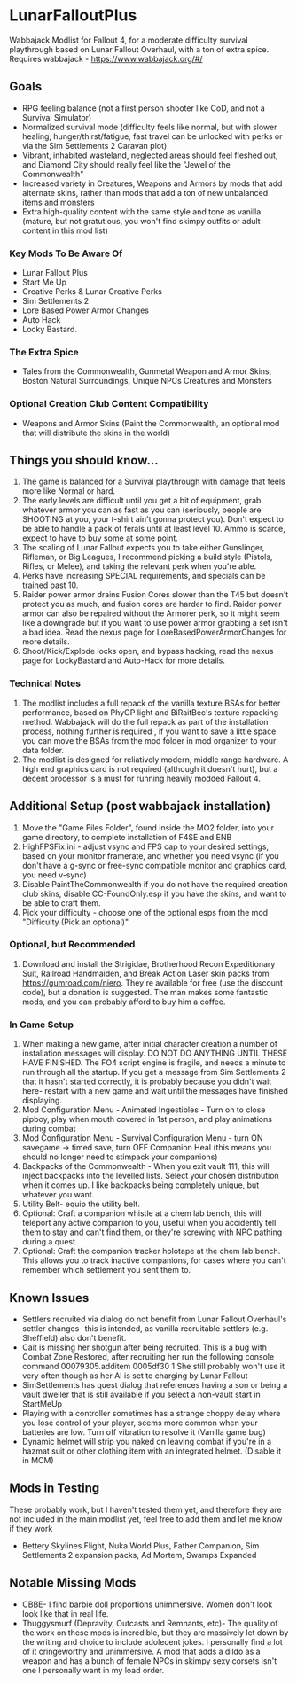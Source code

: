 # LunarFalloutPlus
Wabbajack Modlist for Fallout 4, for a moderate difficulty survival playthrough based on Lunar Fallout Overhaul, with a ton of extra spice.
Requires wabbajack - https://www.wabbajack.org/#/

## Goals
- RPG feeling balance (not a first person shooter like CoD, and not a Survival Simulator)
- Normalized survival mode (difficulty feels like normal, but with slower healing, hunger/thirst/fatigue, fast travel can be unlocked with perks or via the Sim Settlements 2 Caravan plot)
- Vibrant, inhabited wasteland, neglected areas should feel fleshed out, and Diamond City should really feel like the "Jewel of the Commonwealth"
- Increased variety in Creatures, Weapons and Armors by mods that add alternate skins, rather than mods that add a ton of new unbalanced items and monsters
- Extra high-quality content with the same style and tone as vanilla (mature, but not gratutious, you won't find skimpy outfits or adult content in this mod list)

### Key Mods To Be Aware Of 
- Lunar Fallout Plus
- Start Me Up
- Creative Perks & Lunar Creative Perks
- Sim Settlements 2
- Lore Based Power Armor Changes
- Auto Hack
- Locky Bastard.

### The Extra Spice
- Tales from the Commonwealth, Gunmetal Weapon and Armor Skins, Boston Natural Surroundings, Unique NPCs Creatures and Monsters

### Optional Creation Club Content Compatibility
- Weapons and Armor Skins (Paint the Commonwealth, an optional mod that will distribute the skins in the world)

## Things you should know...
1) The game is balanced for a Survival playthrough with damage that feels more like Normal or hard.
2) The early levels are difficult until you get a bit of equipment, grab whatever armor you can as fast as you can (seriously, people are SHOOTING at you, your t-shirt ain't gonna protect you). Don't expect to be able to handle a pack of ferals until at least level 10. Ammo is scarce, expect to have to buy some at some point.
3) The scaling of Lunar Fallout expects you to take either Gunslinger, Rifleman, or Big Leagues, I recommend picking a build style (Pistols, Rifles, or Melee), and taking the relevant perk when you're able.
4) Perks have increasing SPECIAL requirements, and specials can be trained past 10.
5) Raider power armor drains Fusion Cores slower than the T45 but doesn't protect you as much, and fusion cores are harder to find. Raider power armor can also be repaired without the Armorer perk, so it might seem like a downgrade but if you want to use power armor grabbing a set isn't a bad idea. Read the nexus page for LoreBasedPowerArmorChanges for more details.
6) Shoot/Kick/Explode locks open, and bypass hacking, read the nexus page for LockyBastard and Auto-Hack for more details.

### Technical Notes
1) The modlist includes a full repack of the vanilla texture BSAs for better performance, based on PhyOP light and BiRaitBec's texture repacking method. Wabbajack will do the full repack as part of the installation process, nothing further is required , if you want to save a little space you can move the BSAs from the mod folder in mod organizer to your data folder.
2) The modlist is designed for reliatively modern, middle range hardware. A high end graphics card is not required (although it doesn't hurt), but a decent processor is a must for running heavily modded Fallout 4.

## Additional Setup (post wabbajack installation)
1) Move the "Game Files Folder", found inside the MO2 folder, into your game directory, to complete installation of F4SE and ENB
2) HighFPSFix.ini - adjust vsync and FPS cap to your desired settings, based on your monitor framerate, and whether you need vsync (if you don't have a g-sync or free-sync compatible monitor and graphics card, you need v-sync)
3) Disable PaintTheCommonwealth if you do not have the required creation club skins, disable CC-FoundOnly.esp if you have the skins, and want to be able to craft them.
4) Pick your difficulty - choose one of the optional esps from the mod "Difficulty (Pick an optional)"

### Optional, but Recommended
1) Download and install the Strigidae, Brotherhood Recon Expeditionary Suit, Railroad Handmaiden, and Break Action Laser skin packs from https://gumroad.com/niero. They're available for free (use the discount code), but a donation is suggested. The man makes 
some fantastic mods, and you can probably afford to buy him a coffee.

### In Game Setup
1) When making a new game, after initial character creation a number of installation messages will display. DO NOT DO ANYTHING UNTIL THESE HAVE FINISHED. The FO4 script engine is fragile, and needs a minute to run through all the startup. If you get a message from Sim Settlements 2 that it hasn't started correctly, it is probably because you didn't wait here- restart with a new game and wait until the messages have finished displaying.
2) Mod Configuration Menu - Animated Ingestibles - Turn on to close pipboy, play when mouth covered in 1st person, and play animations during combat
3) Mod Configuration Menu - Survival Configuration Menu - turn ON savegame -> timed save, turn OFF Companion Heal (this means you should no longer need to stimpack your companions)
4) Backpacks of the Commonwealth - When you exit vault 111, this will inject backpacks into the levelled lists. Select your chosen distribution when it comes up. I like backpacks being completely unique, but whatever you want.
5) Utility Belt- equip the utility belt.
6) Optional: Craft a companion whistle at a chem lab bench, this will teleport any active companion to you, useful when you accidently tell them to stay and can't find them, or they're screwing with NPC pathing during a quest
7) Optional: Craft the companion tracker holotape at the chem lab bench. This allows you to track inactive companions, for cases where you can't remember which settlement you sent them to.

## Known Issues
- Settlers recruited via dialog do not benefit from Lunar Fallout Overhaul's settler changes- this is intended, as vanilla recruitable settlers (e.g. Sheffield) also don't benefit.
- Cait is missing her shotgun after being recruited. This is a bug with Combat Zone Restored, after recruiting her run the following console command
00079305.additem 0005df30 1
She still probably won't use it very often though as her AI is set to charging by Lunar Fallout
- SimSettlements has quest dialog that references having a son or being a vault dweller that is still available if you select a non-vault start in StartMeUp
- Playing with a controller sometimes has a strange choppy delay where you lose control of your player, seems more common when your batteries are low. Turn off vibration to resolve it (Vanilla game bug)
- Dynamic helmet will strip you naked on leaving combat if you're in a hazmat suit or other clothing item with an integrated helmet. (Disable it in MCM)

## Mods in Testing
These probably work, but I haven't tested them yet, and therefore they are not included in the main modlist yet, feel free to add them and let me know if they work
- Bettery Skylines Flight, Nuka World Plus, Father Companion, Sim Settlements 2 expansion packs, Ad Mortem, Swamps Expanded

## Notable Missing Mods
- CBBE- I find barbie doll proportions unimmersive. Women don't look look like that in real life.
- Thuggysmurf (Depravity, Outcasts and Remnants, etc)- The quality of the work on these mods is incredible, but they are massively let down by the writing and choice to include adolecent jokes. I personally find a lot of it cringeworthy and unimmersive. A mod that adds a dildo as a weapon and has a bunch of female NPCs in skimpy sexy corsets isn't one I personally want in my load order.